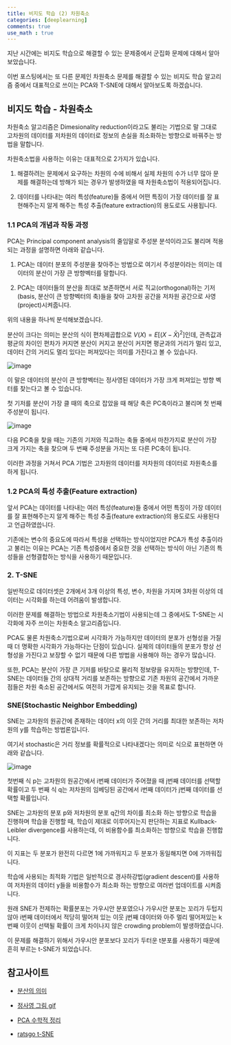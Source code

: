 ```yaml
---
title: 비지도 학습 (2) 차원축소
categories: [deeplearning]
comments: true
use_math : true
---
```




지난 시간에는 비지도 학습으로 해결할 수 있는 문제중에서 군집화 문제에 대해서 알아보았습니다. 

이번 포스팅에서는 또 다른 문제인 차원축소 문제를 해결할 수 있는 비지도 학습 알고리즘 중에서 대표적으로 쓰이는 PCA와 T-SNE에 대해서 알아보도록 하겠습니다.



## 비지도 학습 - 차원축소

차원축소 알고리즘은 Dimesionality reduction이라고도 불리는 기법으로 말 그대로 고차원의 데이터를 저차원의 데이터로 정보의 손실을 최소화하는 방향으로 바꿔주는 방법을 말합니다.

차원축소법을 사용하는 이유는 대표적으로 2가지가 있습니다.

1. 해결하려는 문제에서 요구하는 차원의 수에 비해서 실제 차원의 수가 너무 많아 문제를 해결하는데 방해가 되는 경우가 발생하였을 때 차원축소법이 적용되어집니다.

2. 데이터를 나타내는 여러 특성(feature)들 중에서 어떤 특징이 가장 데이터를 잘 표현해주는지 알게 해주는 특성 추출(feature extraction)의 용도로도 사용됩니다.



### 1.1 PCA의 개념과 작동 과정

PCA는 Principal component analysis의 줄임말로 주성분 분석이라고도 불리며 적용되는 과정을 설명하면 아래와 같습니다.

1. PCA는 데이터 분포의 주성분을 찾아주는 방법으로 여기서 주성분이라는 의미는 데이터의 분산이 가장 큰 방향벡터를 말합니다.

2. PCA는 데이터들의 분산을 최대로 보존하면서 서로 직교(orthogonal)하는 기저(basis, 분산이 큰 방향벡터의 축)들을 찾아 고차원 공간을 저차원 공간으로 사영(project)시켜줍니다.

위의 내용을 하나씩 분석해보겠습니다.

분산이 크다는 의미는 분산의 식이 편차제곱합으로 $V(X) = E[(X-\bar{X})^2]$​​​인데, 관측값과 평균의 차이인 편차가 커지면 분산이 커지고 분산이 커지면 평균과의 거리가 멀리 있고, 데이터 간의 거리도 멀리 있다는 퍼져있다는 의미를 가진다고 볼 수 있습니다.

![image](https://i.stack.imgur.com/Q7HIP.gif)

이 말은 데이터의 분산이 큰 방향벡터는 정사영된 데이터가 가장 크게 퍼져있는 방향 벡터를 찾는다고 볼 수 있습니다.

첫 기저를 분산이 가장 클 때의 축으로 잡았을 때 해당 축은 PC축이라고 불리며 첫 번째 주성분이 됩니다.

![image](https://user-images.githubusercontent.com/51338268/139525209-74c86a7f-dca8-4557-98d9-f92437dca6fc.png)

다음 PC축을 찾을 때는 기존의 기저와 직교하는 축들 중에서 마찬가지로 분산이 가장 크게 가지는 축을 찾으며 두 번째 주성분을 가지는 또 다른 PC축이 됩니다.

이러한 과정을 거쳐서 PCA 기법은 고차원의 데이터를 저차원의 데이터로 차원축소를 하게 됩니다.



### 1.2 PCA의 특성 추출(Feature extraction)

앞서 PCA는 데이터를 나타내는 여러 특성(feature)들 중에서 어떤 특징이 가장 데이터를 잘 표현해주는지 알게 해주는 특성 추출(feature extraction)의 용도로도 사용된다고 언급하였씁니다.

기존에는 변수의 중요도에 따라서 특성을 선택하는 방식이었지만 PCA가 특성 추출이라고 불리는 이유는 PCA는 기존 특성중에서 중요한 것을 선택하는 방식이 아닌 기존의 특성들을 선형결합하는 방식을 사용하기 때문입니다.



### 2. T-SNE

일반적으로 데이터셋은 2개에서 3개 이상의 특성, 변수, 차원을 가지며 3차원 이상의 데이터는 시각화를 하는데 어려움이 발생합니다.

이러한 문제를 해결하는 방법으로 차원축소기법이 사용되는데 그 중에서도 T-SNE는 시각화에 자주 쓰이는 차원축소 알고리즘입니다. 

PCA도 물론 차원축소기법으로써 시각화가 가능하지만 데이터의 분포가 선형성을 가질 때 더 명확한 시각화가 가능하다는 단점이 있습니다. 실제의 데이터들의 분포가 항상 선형성을 가진다고 보장할 수 없기 때문에 다른 방법을 사용해야 하는 경우가 많습니다.

또한, PCA는 분산이 가장 큰 기저를 바탕으로 물리적 정보량을 유지하는 방향인데, T-SNE는 데이터들 간의 상대적 거리를 보존하는 방향으로 기존 차원의 공간에서 가까운 점들은 차원 축소된 공간에서도 여전히 가깝게 유지되는 것을 목표로 합니다.



### SNE(Stochastic Neighbor Embedding)

SNE는 고차원의 원공간에 존재하는 데이터 x의 이웃 간의 거리를 최대한 보존하는 저차원의 y를 학습하는 방법론입니다.

여기서 stochastic은 거리 정보를 확률적으로 나타내겠다는 의미로 식으로 표현하면 아래와 같습니다.

![image](https://user-images.githubusercontent.com/51338268/139527275-77252112-507f-4386-adfb-67b3a94ab152.png)

첫번째 식 p는 고차원의 원공간에서 i번째 데이터가 주어졌을 때 j번째 데이터를 선택할 확률이고 두 번째 식 q는 저차원의 임베딩된 공간에서 i번째 데이터가 j번째 데이터를 선택할 확률입니다.

SNE는 고차원의 분포 p와 저차원의 분포 q간의 차이를 최소화 하는 방향으로 학습을 진행하며 학습을 진행할 때, 학습이 제대로 이루어지는지 판단하는 지표로 Kullback-Leibler divergence를 사용하는데, 이 비용함수를 최소화하는 방향으로 학습을 진행합니다. 

이 지표는 두 분포가 완전히 다르면 1에 가까워지고 두 분포가 동일해지면 0에 가까워집니다.

학습에 사용되는 최적화 기법은 일반적으로 경사하강법(gradient descent)를 사용하여 저차원의 데이터 y들을 비용함수가 최소화 하는 방향으로 여러번 업데이트를 시켜줍니다.

원래 SNE가 전제하는 확률분포는 가우시안 분포였으나 가우시안 분포는 꼬리가 두텁지 않아 i번째 데이터에서 적당히 떨어져 있는 이웃 j번째 데이터와 아주 멀리 떨어져있는 k번째 이웃이 선택될 확률이 크게 차이나지 않은 crowding problem이 발생하였습니다.

이 문제를 해결하기 위해서 가우시안 분포보다 꼬리가 두터운 t분포를 사용하기 때문에 흔히 부르는 t-SNE가 되었습니다.



## 참고사이트

- [분산의 의미](https://mathbitsnotebook.com/Algebra1/StatisticsData/STSD.html)

- [정사영 그림 gif](https://stats.stackexchange.com/questions/2691/making-sense-of-principal-component-analysis-eigenvectors-eigenvalues)

- [PCA 수학적 정리](https://ratsgo.github.io/machine%20learning/2017/04/24/PCA/)
- [ratsgo t-SNE](https://ratsgo.github.io/machine%20learning/2017/04/28/tSNE/)

